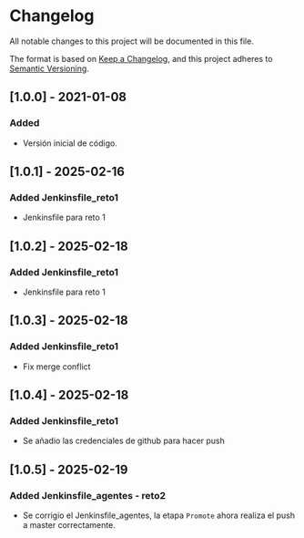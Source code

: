 # Changelog
All notable changes to this project will be documented in this file.

The format is based on [Keep a Changelog](https://keepachangelog.com/en/1.0.0/),
and this project adheres to [Semantic Versioning](https://semver.org/spec/v2.0.0.html).

## [1.0.0] - 2021-01-08
### Added
- Versión inicial de código.

## [1.0.1] - 2025-02-16
### Added Jenkinsfile_reto1
- Jenkinsfile para reto 1

## [1.0.2] - 2025-02-18
### Added Jenkinsfile_reto1
- Jenkinsfile para reto 1

## [1.0.3] - 2025-02-18
### Added Jenkinsfile_reto1
- Fix merge conflict

## [1.0.4] - 2025-02-18
### Added Jenkinsfile_reto1
- Se añadio las credenciales de github para hacer push

## [1.0.5] - 2025-02-19
### Added Jenkinsfile_agentes - reto2
- Se corrigio el Jenkinsfile_agentes, la etapa `Promote` ahora realiza el push a master correctamente.